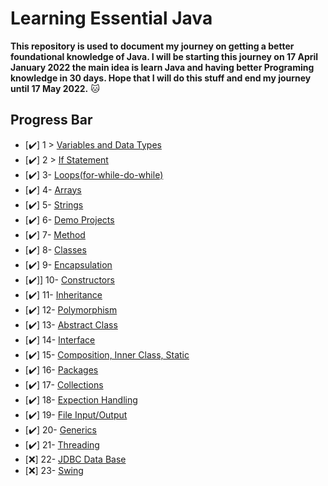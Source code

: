 # Learning Essential Java

**This repository is used to document my journey on getting a better foundational knowledge of Java. I will be starting this journey on 17 April January 2022 the main idea is learn Java and having better Programing knowledge in 30 days. Hope that I will do this stuff and end my journey until 17 May 2022.** 🐱



## Progress Bar  

- [✔️] 1 > [Variables and Data Types](Days/1)
- [✔️] 2 > [If Statement](Days/2/)
- [✔️] 3- [Loops(for-while-do-while)](Days/3)
- [✔️] 4- [Arrays](Days/4)
- [✔️] 5- [Strings](Days/5)
- [✔️] 6- [Demo Projects](Days/6)
- [✔️] 7- [Method](Days/7)
- [✔️] 8- [Classes](Days/8)
- [✔️] 9- [Encapsulation](Days/9)
- [✔️]] 10- [Constructors](Days/10)
- [✔️] 11- [Inheritance](Days/11)
- [✔️] 12- [Polymorphism](Days/12)
- [✔️] 13- [Abstract Class](Days/13)
- [✔️] 14- [Interface](Days/14)
- [✔️] 15- [Composition, Inner Class, Static](Days/15)
- [✔️] 16- [Packages](Days/16)
- [✔️] 17- [Collections](Days/17)
- [✔️] 18- [Expection Handling](Days/18)
- [✔️] 19- [File Input/Output](Days/19)
- [✔️] 20- [Generics](Days/20)
- [✔️] 21- [Threading](Days/21)
- [❌] 22- [JDBC Data Base](Days/22)
- [❌] 23- [Swing](Days/23)

